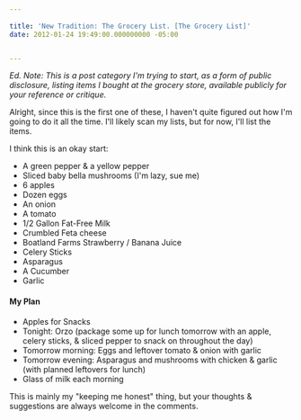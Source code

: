 ```yaml
---
 
title: 'New Tradition: The Grocery List. [The Grocery List]'
date: 2012-01-24 19:49:00.000000000 -05:00


---
```

*Ed. Note: This is a post category I'm trying to start, as a form of public disclosure, listing items I bought at the grocery store, available publicly for your reference or critique.*

Alright, since this is the first one of these, I haven't quite figured out how I'm going to do it all the time. I'll likely scan my lists, but for now, I'll list the items.

I think this is an okay start:

* A green pepper &amp; a yellow pepper
* Sliced baby bella mushrooms (I'm lazy, sue me)
* 6  apples
* Dozen eggs
* An onion
* A tomato
* 1/2 Gallon Fat-Free Milk
* Crumbled Feta cheese
* Boatland Farms Strawberry / Banana Juice
* Celery Sticks
* Asparagus
* A Cucumber
* Garlic

#### My Plan

* Apples for Snacks
* Tonight: Orzo (package some up for lunch tomorrow with an apple, celery sticks, &amp; sliced pepper to snack on throughout the day)
* Tomorrow morning: Eggs and leftover tomato &amp; onion with garlic
* Tomorrow evening: Asparagus and mushrooms with chicken &amp; garlic (with planned leftovers for lunch)
* Glass of milk each morning

This is mainly my "keeping me honest" thing, but your thoughts &amp; suggestions are always welcome in the comments.
